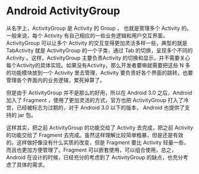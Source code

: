 # Android ActivityGroup

从名字上，ActivityGroup 是 Activity 的 Group ， 也就是管理多个 Activity 的。一般来说，每个 Activity 有自己相应的一些业务逻辑和用户交互界面，ActivityGroup 可以让多个 Activity 的交互变得更加灵活多样一些，典型的就是 TabActivity 就是 ActivityGroup 的一个子类，通过 Tab 的切换，呈现多个不同的 Activity 。这样，ActivityGroup 主要负责Activity 的切换和显示，并不需要关心每个Activity的具体实现。如果没有Activity，那么开发者要嘛就需要把这些 N 多的功能模块放到一个 Activity 里去管理，Activity 要负责好各个界面的跳转，也要管理各个界面内的业务逻辑，累死掉算了。


<!--more-->


但是由于 ActivityGroup 并不是那么的好用，所以在 Android 3.0 之后，Android 加入了 Fragment ，使用了更加灵活的方式，官方也把 ActivityGroup 打入了冷宫，已经被标志为过期的，对于 Android 3.0 以下的版本， Android 也提供了支持的 jar 包。

这样其实，把之前 ActivityGroup 的功能交给了 Activity 去完成，把之前 Activity 的功能交给了 Fragment 去完成。虽然这样理解比较简单粗暴，但是还是有效的。这样做好像没有什么实质的改变，但是 Fragment 要比 Activity 轻量一些，而且也更加方便管理了。Fragment 可以嵌套使用，可以组合使用，总之，Android 在设计的时候，已经充分的考虑到了 ActivityGroup 的缺点，也充分考虑了具体的需求。